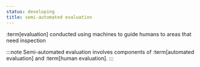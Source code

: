 ```yaml
---
status: developing
title: semi-automated evaluation
---
```


:term[evaluation] conducted using machines to guide humans to areas that need inspection

:::note
Semi-automated evaluation involves components of :term[automated evaluation] and :term[human evaluation].
:::